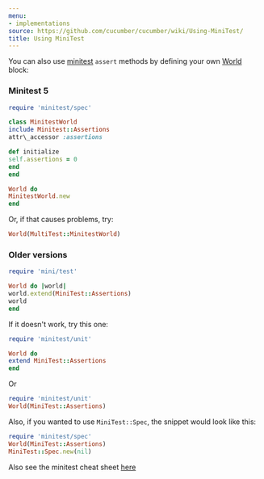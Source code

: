 ```yaml
---
menu:
- implementations
source: https://github.com/cucumber/cucumber/wiki/Using-MiniTest/
title: Using MiniTest
---
```


You can also use [minitest](https://github.com/seattlerb/minitest) `assert` methods by defining your own [World](/wiki/a-whole-new-world/) block:

### Minitest 5

```ruby
require 'minitest/spec'

class MinitestWorld
include Minitest::Assertions
attr\_accessor :assertions

def initialize
self.assertions = 0
end
end

World do
MinitestWorld.new
end
```

Or, if that causes problems, try:

```ruby
World(MultiTest::MinitestWorld)
```

### Older versions

```ruby
require 'mini/test'

World do |world|
world.extend(MiniTest::Assertions)
world
end
```

If it doesn't work, try this one:

```ruby
require 'minitest/unit'

World do
extend MiniTest::Assertions
end
```

Or

```ruby
require 'minitest/unit'
World(MiniTest::Assertions)
```

Also, if you wanted to use `MiniTest::Spec`, the snippet would look like this:

```ruby
require 'minitest/spec'
World(MiniTest::Assertions)
MiniTest::Spec.new(nil)
```

Also see the minitest cheat sheet [here](https://web.archive.org/web/20120701103558/http://cheat.errtheblog.com/s/minitest/1)
